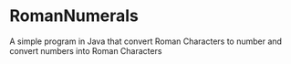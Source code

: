 # RomanNumerals
A simple program in Java that convert Roman Characters to number and convert numbers into Roman Characters
